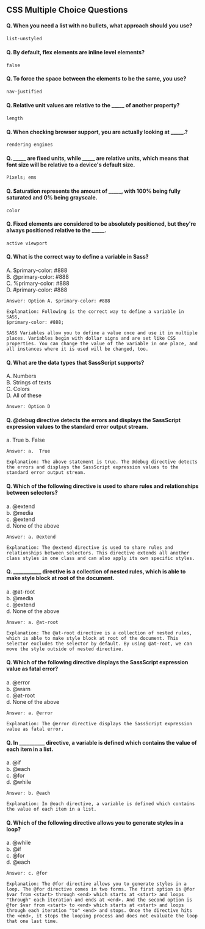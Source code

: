 ## CSS Multiple Choice Questions



#### Q. When you need a list with no bullets, what approach should you use?
```css
list-unstyled
```
#### Q. By default, flex elements are inline level elements?
```
false
```
#### Q. To force the space between the elements to be the same, you use?
```css
nav-justified
```
#### Q. Relative unit values are relative to the _____ of another property?
```
length
```
#### Q. When checking browser support, you are actually looking at _____.?
```
rendering engines
```
#### Q. _____ are fixed units, while _____ are relative units, which means that font size will be relative to a device's default size.
```
Pixels; ems
```
#### Q. Saturation represents the amount of _____, with 100% being fully saturated and 0% being grayscale.
```
color
```
#### Q. Fixed elements are considered to be absolutely positioned, but they're always positioned relative to the _____.
```
active viewport
```
#### Q. What is the correct way to define a variable in Sass?
A. $primary-color: #888  
B. @primary-color: #888  
C. %primary-color: #888  
D. #primary-color: #888  
```
Answer: Option A. $primary-color: #888  

Explanation: Following is the correct way to define a variable in SASS,
$primary-color: #888;

SASS Variables allow you to define a value once and use it in multiple places. Variables begin with dollar signs and are set like CSS properties. You can change the value of the variable in one place, and all instances where it is used will be changed, too.
```
#### Q. What are the data types that SassScript supports?
A. Numbers  
B. Strings of texts  
C. Colors   
D. All of these   
```
Answer: Option D
```
#### Q. @debug directive detects the errors and displays the SassScript expression values to the standard error output stream.
a.  True
b.  False
```
Answer: a.  True

Explanation: The above statement is true. The @debug directive detects the errors and displays the SassScript expression values to the standard error output stream.
```
#### Q. Which of the following directive is used to share rules and relationships between selectors?
a. @extend  
b. @media  
c. @extend  
d. None of the above  
```
Answer: a. @extend

Explanation: The @extend directive is used to share rules and relationships between selectors. This directive extends all another class styles in one class and can also apply its own specific styles.
```
#### Q. ___________ directive is a collection of nested rules, which is able to make style block at root of the document.

a. @at-root  
b. @media  
c. @extend  
d. None of the above  
```
Answer: a. @at-root

Explanation: The @at-root directive is a collection of nested rules, which is able to make style block at root of the document. This selector excludes the selector by default. By using @at-root, we can move the style outside of nested directive.
```
#### Q. Which of the following directive displays the SassScript expression value as fatal error?

a. @error  
b. @warn   
c. @at-root   
d. None of the above   
```
Answer: a. @error

Explanation: The @error directive displays the SassScript expression value as fatal error.
```
#### Q. In __________ directive, a variable is defined which contains the value of each item in a list.
a. @if  
b. @each  
c. @for   
d. @while  
```
Answer: b. @each

Explanation: In @each directive, a variable is defined which contains the value of each item in a list.
```
#### Q. Which of the following directive allows you to generate styles in a loop?
a. @while  
b. @if  
c. @for  
d. @each  
```
Answer: c. @for

Explanation: The @for directive allows you to generate styles in a loop. The @for directive comes in two forms. The first option is @for $var from <start> through <end> which starts at <start> and loops "through" each iteration and ends at <end>. And the second option is @for $var from <start> to <end> which starts at <start> and loops through each iteration "to" <end> and stops. Once the directive hits the <end>, it stops the looping process and does not evaluate the loop that one last time.
```
